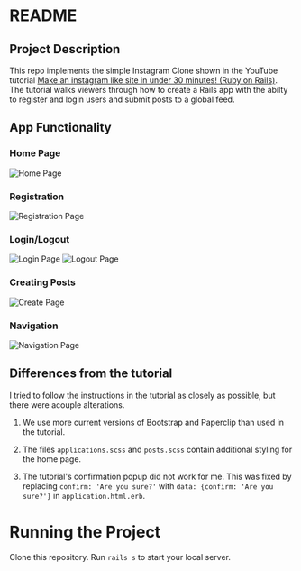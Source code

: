 # README

## Project Description

This repo implements the simple Instagram Clone shown in the YouTube tutorial [Make an instagram like site in under 30 minutes! (Ruby on Rails)](https://www.youtube.com/watch?v=MpFO4Zr0EPE). The tutorial walks viewers through how to create a Rails app with the abilty to register and login users and submit posts to a global feed.   



## App Functionality

### Home Page
![Home Page](/readmeImages/createpage.png)

### Registration
![Registration Page](/readmeImages/register.png)

### Login/Logout
![Login Page](/readmeImages/login.png)
![Logout Page](/readmeImages/logout.png)

### Creating Posts
![Create Page](/readmeImages/createpage.png)

### Navigation
![Navigation Page](/readmeImages/logout.png)





## Differences from the tutorial

I tried to follow the instructions in the tutorial as closely as possible, but there were acouple alterations.

1. We use more current versions of Bootstrap and Paperclip than used in the tutorial.

2. The files `applications.scss` and `posts.scss` contain additional styling for the home page.

3. The tutorial's confirmation popup did not work for me. This was fixed by replacing `confirm: 'Are you sure?'` with 		 `data: {confirm: 'Are you sure?'}` in `application.html.erb`.



# Running the Project

Clone this repository. Run `rails s` to start your local server.
